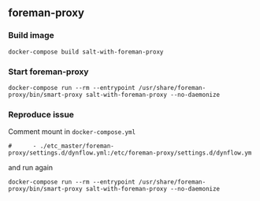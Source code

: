 ## foreman-proxy

### Build image

```
docker-compose build salt-with-foreman-proxy
```

### Start foreman-proxy

```
docker-compose run --rm --entrypoint /usr/share/foreman-proxy/bin/smart-proxy salt-with-foreman-proxy --no-daemonize
```

### Reproduce issue

Comment mount in `docker-compose.yml`

```
#      - ./etc_master/foreman-proxy/settings.d/dynflow.yml:/etc/foreman-proxy/settings.d/dynflow.ym
```

and run again

```
docker-compose run --rm --entrypoint /usr/share/foreman-proxy/bin/smart-proxy salt-with-foreman-proxy --no-daemonize
```
